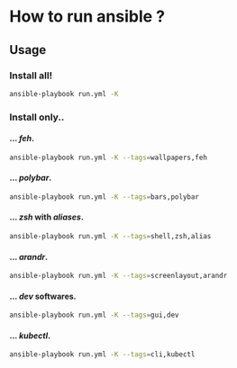 # How to run ansible ?

## Usage

### Install all!

```bash
ansible-playbook run.yml -K
```

### Install only..

#### ... *feh*.

```bash
ansible-playbook run.yml -K --tags=wallpapers,feh
```

#### ... *polybar*.

```bash
ansible-playbook run.yml -K --tags=bars,polybar
```

#### ... *zsh* with *aliases*.

```bash
ansible-playbook run.yml -K --tags=shell,zsh,alias
```

#### ... *arandr*.

```bash
ansible-playbook run.yml -K --tags=screenlayout,arandr
```

#### ... *dev* softwares.

```bash
ansible-playbook run.yml -K --tags=gui,dev
```

#### ... *kubectl*.

```bash
ansible-playbook run.yml -K --tags=cli,kubectl
```